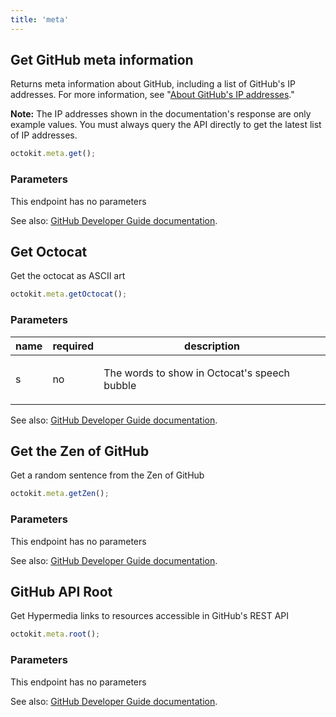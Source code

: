 ```yaml
---
title: 'meta'
---
```


## Get GitHub meta information

Returns meta information about GitHub, including a list of GitHub's IP addresses. For more information, see "[About GitHub's IP addresses](https://help.github.com/articles/about-github-s-ip-addresses/)."

**Note:** The IP addresses shown in the documentation's response are only example values. You must always query the API directly to get the latest list of IP addresses.

```js
octokit.meta.get();
```

### Parameters

This endpoint has no parameters

See also: [GitHub Developer Guide documentation](https://docs.github.com/v3/meta/#get-github-meta-information).

## Get Octocat

Get the octocat as ASCII art

```js
octokit.meta.getOctocat();
```

### Parameters

<table>
  <thead>
    <tr>
      <th>name</th>
      <th>required</th>
      <th>description</th>
    </tr>
  </thead>
  <tbody>
    <tr><td>s</td><td>no</td><td>

The words to show in Octocat's speech bubble

</td></tr>
  </tbody>
</table>

See also: [GitHub Developer Guide documentation]().

## Get the Zen of GitHub

Get a random sentence from the Zen of GitHub

```js
octokit.meta.getZen();
```

### Parameters

This endpoint has no parameters

See also: [GitHub Developer Guide documentation]().

## GitHub API Root

Get Hypermedia links to resources accessible in GitHub's REST API

```js
octokit.meta.root();
```

### Parameters

This endpoint has no parameters

See also: [GitHub Developer Guide documentation]().

